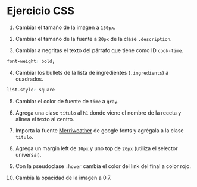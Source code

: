 # Ejercicio CSS

1. Cambiar el tamaño de la imagen a `150px`.


2. Cambiar el tamaño de la fuente a `20px` de la clase `.description`.


3. Cambiar a negritas el texto del párrafo que tiene como ID `cook-time`.

```CSS
font-weight: bold;
```

4. Cambiar los bullets de la lista de ingredientes (`.ingredients`) a cuadrados.

```CSS
list-style: square
```

5. Cambiar el color de fuente de `time` a `gray`.


6. Agrega una clase `titulo` al `h1` donde viene el nombre de la receta y alinea el texto al centro.


7. Importa la fuente [Merriweather](https://fonts.google.com/specimen/Merriweather#type-tester) de google fonts y agrégala a la clase `titulo`.


8. Agrega un margin left de `10px` y uno top de `20px` (utiliza el selector universal).

9. Con la pseudoclase `:hover` cambia el color del link del final a color rojo.

10. Cambia la opacidad de la imagen a 0.7.

